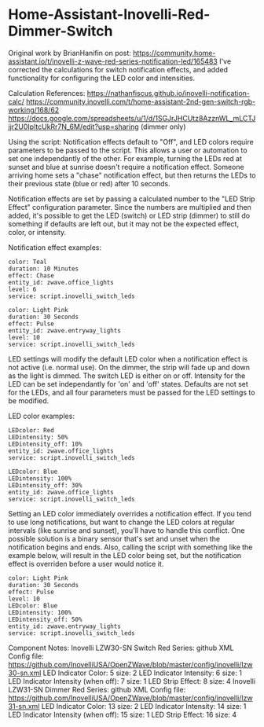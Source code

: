 # Home-Assistant-Inovelli-Red-Dimmer-Switch

Original work by BrianHanifin on post: https://community.home-assistant.io/t/inovelli-z-wave-red-series-notification-led/165483
  I've corrected the calculations for switch notification effects, and added functionality for configuring the LED color and intensities.

Calculation References:
   https://nathanfiscus.github.io/inovelli-notification-calc/
   https://community.inovelli.com/t/home-assistant-2nd-gen-switch-rgb-working/168/62
   https://docs.google.com/spreadsheets/u/1/d/1SGJrJHCUtz8AzznWL_mLCTJjjr2U0IpltcUkRr7N_6M/edit?usp=sharing (dimmer only)

Using the script:
  Notification effects default to "Off", and LED colors require parameters to be passed to the script.  This allows a user or automation to set one independantly 
  of the other.  For example, turning the LEDs red at sunset and blue at sunrise doesn't require a notification effect.  Someone arriving home sets a "chase" 
  notification effect, but then returns the LEDs to their previous state (blue or red) after 10 seconds.
  
  Notification effects are set by passing a calculated number to the "LED Strip Effect" configuration parameter.  Since the numbers are multiplied and then added, 
  it's possible to get the LED (switch) or LED strip (dimmer) to still do something if defaults are left out, but it may not be the expected effect, color, or 
  intensity.  
    
  Notification effect examples:

    color: Teal
    duration: 10 Minutes
    effect: Chase
    entity_id: zwave.office_lights
    level: 6
    service: script.inovelli_switch_leds

    color: Light Pink
    duration: 30 Seconds
    effect: Pulse
    entity_id: zwave.entryway_lights
    level: 10
    service: script.inovelli_switch_leds


  LED settings will modify the default LED color when a notification effect is not active (i.e. normal use).  On the dimmer, the strip will fade up and down as 
  the light is dimmed.  The switch LED is either on or off.  Intensity for the LED can be set independantly for 'on' and 'off' states.  Defaults are not set for 
  the LEDs, and all four parameters must be passed for the LED settings to be modified.
  
  LED color examples: 

    LEDcolor: Red
    LEDintensity: 50%
    LEDintensity_off: 10%
    entity_id: zwave.office_lights
    service: script.inovelli_switch_leds

    LEDcolor: Blue
    LEDintensity: 100%
    LEDintensity_off: 30%
    entity_id: zwave.office_lights
    service: script.inovelli_switch_leds
    
  Setting an LED color immediately overrides a notification effect.  If you tend to use long notifications, but want to change the LED colors at regular intervals
  (like sunrise and sunset), you'll have to handle this conflict.  One possible solution is a binary sensor that's set and unset when the notification begins and 
  ends.  Also, calling the script with something like the example below, will result in the LED color being set, but the notification effect is overriden before 
  a user would notice it.
  
    color: Light Pink
    duration: 30 Seconds
    effect: Pulse
    level: 10
    LEDcolor: Blue
    LEDintensity: 100%
    LEDintensity_off: 50%
    entity_id: zwave.entryway_lights
    service: script.inovelli_switch_leds
    
Component Notes: 
  Inovelli LZW30-SN Switch Red Series:
    github XML Config file: https://github.com/InovelliUSA/OpenZWave/blob/master/config/inovelli/lzw30-sn.xml
    LED Indicator Color: 5 size: 2
    LED Indicator Intensity: 6 size: 1
    LED Indicator Intensity (when off): 7 size: 1
    LED Strip Effect: 8 size: 4
  Inovelli LZW31-SN Dimmer Red Series:
    github XML Config file: https://github.com/InovelliUSA/OpenZWave/blob/master/config/inovelli/lzw31-sn.xml
    LED Indicator Color: 13 size: 2
    LED Indicator Intensity: 14 size: 1
    LED Indicator Intensity (when off): 15 size: 1
    LED Strip Effect: 16 size: 4
